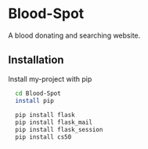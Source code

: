 # Blood-Spot
A blood donating and searching website. 

## Installation

Install my-project with pip

```bash
  cd Blood-Spot
  install pip
  
  pip install flask
  pip install flask_mail
  pip install flask_session
  pip install cs50
```
